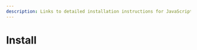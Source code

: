 ```yaml
---
description: Links to detailed installation instructions for JavaScript and Python clients.
---
```


# Install

